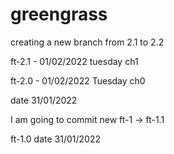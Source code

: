 # greengrass

creating a new branch from 2.1 to 2.2

ft-2.1 - 01/02/2022 tuesday ch1

ft-2.0 - 01/02/2022 Tuesday ch0


date 31/01/2022

I am going to commit new ft-1 -> ft-1.1

ft-1.0 date 31/01/2022


